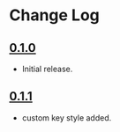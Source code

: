 # Change Log

## [0.1.0](https://github.com/neo1125/NumberKeyView/releases/tag/0.1.0)
* Initial release.

## [0.1.1](https://github.com/neo1125/NumberKeyView/releases/tag/0.1.1)
* custom key style added.